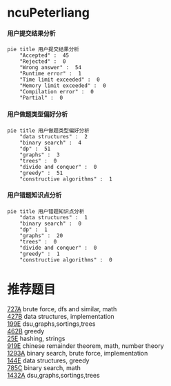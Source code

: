 # ncuPeterliang

<!-- tabs:start -->



#### **用户提交结果分析**

```mermaid
pie title 用户提交结果分析
    "Accepted" :  45
    "Rejected" :  0
    "Wrong answer" :  54
    "Runtime error" :  1
    "Time limit exceeded" :  0
    "Memory limit exceeded" :  0
    "Compilation error" :  0
    "Partial" :  0
```

#### **用户做题类型偏好分析**

```mermaid
pie title 用户做题类型偏好分析
    "data structures" :  2
    "binary search" :  4
    "dp" :  51
    "graphs" :  3
    "trees" :  0
    "divide and conquer" :  0
    "greedy" :  51
    "constructive algorithms" :  1
```
#### **用户错题知识点分析**

```mermaid
pie title 用户错题知识点分析
    "data structures" :  1
    "binary search" :  0
    "dp" :  1
    "graphs" :  20
    "trees" :  0
    "divide and conquer" :  0
    "greedy" :  1
    "constructive algorithms" :  0
```



<!-- tabs:end -->
# 推荐题目
[727A](https://codeforces.com/contest/727/problem/A)		brute force,
                        dfs and similar,
                        math		  
[427B](https://codeforces.com/contest/427/problem/B)		data structures,
                        implementation		  
[199E](https://codeforces.com/contest/199/problem/E)		dsu,graphs,sortings,trees		  
[462B](https://codeforces.com/contest/462/problem/B)		greedy		  
[25E](https://codeforces.com/contest/25/problem/E)		hashing,
                        strings		  
[919E](https://codeforces.com/contest/919/problem/E)		chinese remainder theorem,
                        math,
                        number theory		  
[1293A](https://codeforces.com/contest/1293/problem/A)		binary search,
                        brute force,
                        implementation		  
[144E](https://codeforces.com/contest/144/problem/E)		data structures,
                        greedy		  
[785C](https://codeforces.com/contest/785/problem/C)		binary search,
                        math		  
[1432A](https://codeforces.com/contest/1432/problem/A)		dsu,graphs,sortings,trees		  
